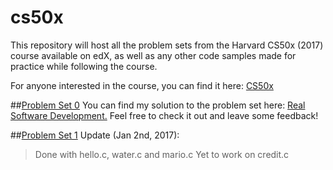 # cs50x
This repository will host all the problem sets from the Harvard CS50x (2017) course available on edX, as well as any other code samples made for practice while following the course.

For anyone interested in the course, you can find it here: [CS50x](https://www.edx.org/course/introduction-computer-science-harvardx-cs50x)

##[Problem Set 0](http://docs.cs50.net/2017/x/psets/0/pset0.html)
You can find my solution to the problem set here: [Real Software Development.](https://scratch.mit.edu/projects/137974179) Feel free to check it out and leave some feedback!

##[Problem Set 1](http://docs.cs50.net/2017/x/psets/1/pset1.html)
Update (Jan 2nd, 2017):
> Done with hello.c, water.c and mario.c
> Yet to work on credit.c